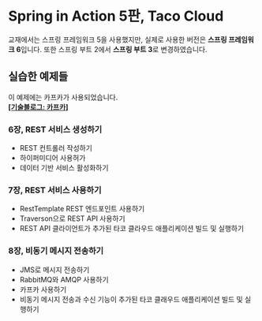 # Spring in Action 5판, Taco Cloud
교재에서는 스프링 프레임워크 5을 사용했지만, 실제로 사용한 버전은 <b>스프링 프레임워크 6</b>입니다. 또한 스프링 부트 2에서 <b>스프링 부트 3</b>로 변경하였습니다.</br>

## 실습한 예제들
이 예제에는 카프카가 사용되었습니다.<br>
[ <b>[기술블로그: 카프카]</b> ](https://blank001.tistory.com/193)

### 6장, REST 서비스 생성하기
- REST 컨트롤러 작성하기
- 하이퍼미디어 사용허가
- 데이터 기반 서비스 활성화하기

### 7장, REST 서비스 사용하기
- RestTemplate REST 엔드포인트 사용하기
- Traverson으로 REST API 사용하기
- REST API 클라이언트가 추가된 타코 클라우드 애플리케이션 빌드 및 실행하기

### 8장, 비동기 메시지 전송하기
- JMS로 메시지 전송하기
- RabbitMQ와 AMQP 사용하기
- 카프카 사용하기
- 비동기 메시지 전송과 수신 기능이 추가된 타코 클래우드 애플리케이션 빌드 및 실행하기


